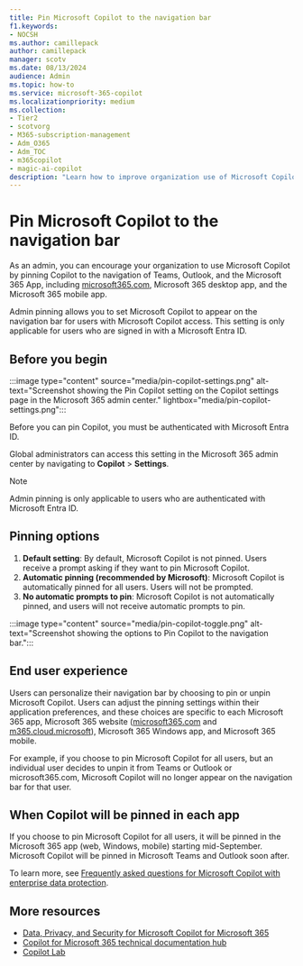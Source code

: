 ```yaml
---
title: Pin Microsoft Copilot to the navigation bar
f1.keywords:
- NOCSH
ms.author: camillepack
author: camillepack
manager: scotv
ms.date: 08/13/2024
audience: Admin
ms.topic: how-to
ms.service: microsoft-365-copilot
ms.localizationpriority: medium
ms.collection: 
- Tier2
- scotvorg
- M365-subscription-management 
- Adm_O365
- Adm_TOC
- m365copilot
- magic-ai-copilot
description: "Learn how to improve organization use of Microsoft Copilot by pinning it to the navigation bar in Teams, Outlook, and the Microsoft 365 App."
---
```


# Pin Microsoft Copilot to the navigation bar

As an admin, you can encourage your organization to use Microsoft Copilot by pinning Copilot to the navigation of Teams, Outlook, and the Microsoft 365 App, including [microsoft365.com](https://www.office.com/), Microsoft 365 desktop app, and the Microsoft 365 mobile app.  

Admin pinning allows you to set Microsoft Copilot to appear on the navigation bar for users with Microsoft Copilot access. This setting is only applicable for users who are signed in with a Microsoft Entra ID.

## Before you begin

:::image type="content" source="media/pin-copilot-settings.png" alt-text="Screenshot showing the Pin Copilot setting on the Copilot settings page in the Microsoft 365 admin center." lightbox="media/pin-copilot-settings.png":::

Before you can pin Copilot, you must be authenticated with Microsoft Entra ID.  

Global administrators can access this setting in the Microsoft 365 admin center by navigating to **Copilot** > **Settings**.

> [!NOTE]
> Admin pinning is only applicable to users who are authenticated with Microsoft Entra ID.

## Pinning options

1. **Default setting**: By default, Microsoft Copilot is not pinned. Users receive a prompt asking if they want to pin Microsoft Copilot.
1. **Automatic pinning (recommended by Microsoft)**: Microsoft Copilot is automatically pinned for all users. Users will not be prompted.
1. **No automatic prompts to pin**: Microsoft Copilot is not automatically pinned, and users will not receive automatic prompts to pin.

:::image type="content" source="media/pin-copilot-toggle.png" alt-text="Screenshot showing the options to Pin Copilot to the navigation bar.":::

## End user experience

Users can personalize their navigation bar by choosing to pin or unpin Microsoft Copilot. Users can adjust the pinning settings within their application preferences, and these choices are specific to each Microsoft 365 app, Microsoft 365 website ([microsoft365.com](https://www.office.com/) and [m365.cloud.microsoft](https://m365.cloud.microsoft/)), Microsoft 365 Windows app, and Microsoft 365 mobile.

For example, if you choose to pin Microsoft Copilot for all users, but an individual user decides to unpin it from Teams or Outlook or microsoft365.com, Microsoft Copilot will no longer appear on the navigation bar for that user.

## When Copilot will be pinned in each app

If you choose to pin Microsoft Copilot for all users, it will be pinned in the Microsoft 365 app (web, Windows, mobile) starting mid-September. Microsoft Copilot will be pinned in Microsoft Teams and Outlook soon after.

To learn more, see [Frequently asked questions for Microsoft Copilot with enterprise data protection](https://aka.ms/MsftCopilot-BlogFAQ).

## More resources

- [Data, Privacy, and Security for Microsoft Copilot for Microsoft 365](microsoft-365-copilot-privacy.md)
- [Copilot for Microsoft 365 technical documentation hub](index.yml)
- [Copilot Lab](https://copilot.cloud.microsoft/)

